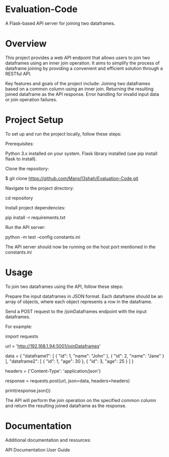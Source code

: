 # Evaluation-Code
A Flask-based API server for joining two dataframes.
# Overview
This project provides a web API endpoint that allows users to join two dataframes using an inner join operation. It aims to simplify the process of dataframe joining by providing a convenient and efficient solution through a RESTful API.

Key features and goals of the project include:
Joining two dataframes based on a common column using an inner join.
Returning the resulting joined dataframe as the API response.
Error handling for invalid input data or join operation failures.
# Project Setup
To set up and run the project locally, follow these steps:

Prerequisites:

Python 3.x installed on your system.
Flask library installed (use pip install flask to install).

Clone the repository:

$ git clone https://github.com/Mansi13shah/Evaluation-Code.git

Navigate to the project directory:

cd repository

Install project dependencies:

pip install -r requirements.txt

Run the API server:

python -m test –config constants.ini

The API server should now be running on the host port mentioned in the constants.ini

# Usage
To join two dataframes using the API, follow these steps:

Prepare the input dataframes in JSON format. Each dataframe should be an array of objects, where each object represents a row in the dataframe.

Send a POST request to the /joinDataframes endpoint with the input dataframes. 

For example:

import requests

url = 'http://192.168.1.94:5001/joinDataframes'

data = {
    "dataframe1": [
        {
            "id": 1,
            "name": "John"
        },
        {
            "id": 2,
            "name": "Jane"
        }
    ],
    "dataframe2": [
        {
            "id": 1,
            "age": 30
        },
        {
            "id": 3,
            "age": 25
        }
    ]
}

headers = {'Content-Type': 'application/json'}

response = requests.post(url, json=data, headers=headers)

print(response.json())

The API will perform the join operation on the specified common column and return the resulting joined dataframe as the response.

# Documentation
Additional documentation and resources:

API Documentation 
User Guide
